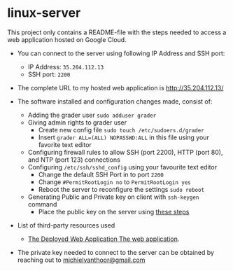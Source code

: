 # linux-server

This project only contains a README-file with the steps needed to access a web application hosted on Google Cloud.

* You can connect to the server using following IP Address and SSH port:
  * IP Address: `35.204.112.13`
  * SSH port: `2200`
* The complete URL to my hosted web application is http://35.204.112.13/
* The software installed and configuration changes made, consist of:
  * Adding the grader user `sudo adduser grader`
  * Giving admin rights to grader user
     * Create new config file `sudo touch /etc/sudoers.d/grader`
     * Insert `grader ALL=(ALL) NOPASSWD:ALL` in this file using your favorite text editor
  * Configuring firewall rules to allow SSH (port 2200), HTTP (port 80), and NTP (port 123) connections
  * Configuring `/etc/ssh/sshd_config` using your favourite text editor
      * Change the default SSH Port in to port `2200`
      * Change `#PermitRootLogin no` to `PermitRootLogin yes`
      * Reboot the server to reconfigure the settings `sudo reboot`
  * Generating Public and Private key on client with `ssh-keygen` command
      * Place the public key on the server using [these steps](https://cloud.google.com/compute/docs/instances/adding-removing-ssh-keys)
      

     
* List of third-party resources used
  * [The Deployed Web Application The web application](https://github.com/MichielVanthoor/catalog_app).
 
* The private key needed to connect to the server can be obtained by reaching out to michielvanthoor@gmail.com
